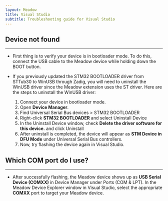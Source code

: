 ```yaml
---
layout: Meadow
title: Visual Studio
subtitle: Troubleshooting guide for Visual Studio
---
```


## Device not found

___

* First thing is to verify your device is in bootloader mode. To do this, connect the USB cable to the Meadow device while holding down the BOOT button.

* If you previously updated the STM32 BOOTLOADER driver from STTub30 to WinUSB through Zadig, you will need to uninstall the WinUSB driver since the Meadow extension uses the ST driver. Here are the steps to uninstall the WinUSB driver:
  1. Connect your device in bootloader mode.
  1. Open **Device Manager**.
  1. Find Universal Serial Bus devices > STM32 BOOTLOADER
  1. Right-click **STM32 BOOTLOADER** and select Uninstall Device
  1. In the Uninstall Device window, check **Delete the driver software for this device.** and click Uninstall
  1. After uninstall is completed, the device will appear as **STM Device in DFU Mode** under Universal Serial Bus controllers.
  1. Now, try flashing the device again in Visual Studio.

## Which COM port do I use?

___

* After successfully flashing, the Meadow device shows up as **USB Serial Device (COMXX)** in Device Manager under Ports (COM & LPT). In the Meadow Device Explorer window in Visual Studio, select the appropriate **COMXX** port to target your Meadow device.
